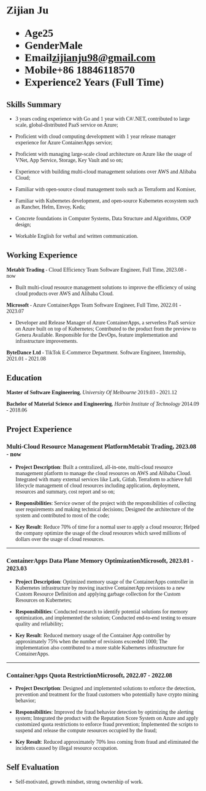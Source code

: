 <h1 style="font-family:Times New Roman, Times, serif">
  <span>Zijian Ju</span>
  <ul>
    <li><span>Age</span>25</li>
    <li><span>Gender</span>Male</li>
    <li><span>Email</span><a href="mailto:zijianju98@gmail.com">zijianju98@gmail.com</a></li>
    <li><span>Mobile</span>+86 18846118570</li>
    <li><span>Experience</span>2 Years (Full Time)</li>
  </ul>
</h1>



<!-- ## <span style="font-family:Times New Roman, Times, serif">Career Objective</span>
- **<span style="font-family:Times New Roman, Times, serif">Software Engineer</span>** -->

## <span style="font-family:Times New Roman, Times, serif">Skills Summary</span>

<span style="font-family:Times New Roman, Times, serif">

- 3 years coding experience with Go and 1 year with C#/.NET, contributed to large scale, global-distributed PaaS service on Azure;

- Proficient with cloud computing development with 1 year release manager experience for Azure ContainerApps service;

- Proficient with managing large-scale cloud architecture on Azure like the usage of VNet, App Service, Storage, Key Vault and so on;

- Experience with building multi-cloud management solutions over AWS and Alibaba Cloud;

- Familiar with open-source cloud management tools such as Terraform and Komiser,

- Familiar with Kubernetes development, and open-source Kubernetes ecosystem such as Rancher, Helm, Envoy, Keda;

- Concrete foundations in Computer Systems, Data Structure and Algorithms, OOP design; 
  
- Workable English for verbal and written communication. 

</span>

## <span style="font-family:Times New Roman, Times, serif">Working Experience</span>

<span style="font-family:Times New Roman, Times, serif"> 


**Metabit Trading** - Cloud Efficiency Team <span class="right">Software Engineer, Full Time, 2023.08 - now&ensp;&ensp;&ensp; </span><br>

- Built multi-cloud resource management solutions to improve the efficiency of using cloud products over AWS and Alibaba Cloud.

</span>

<span style="font-family:Times New Roman, Times, serif"> 


**Microsoft** - Azure ContainerApps Team  <span class="right">Software Engineer, Full Time, 2022.01 - 2023.07</span><br>

- Developer and Release Manager of Azure ContainerApps, a serverless PaaS service on Azure built on top of Kubernetes; Contributed to the product from the preview to Genera Available. Responsible for the DevOps, feature implementation and infrastructure improvements.

</span>

<span style="font-family:Times New Roman, Times, serif"> 

**ByteDance Ltd** - TikTok E-Commerce Department. <span class="right">Software Engineer, Internship, 2021.01 - 2021.08</span><br>

</span>

## <span style="font-family:Times New Roman, Times, serif"> Education</span>

<span style="font-family:Times New Roman, Times, serif">
 
**Master of Software Engineering**, *University Of Melbourne* <span class="right">2019.03 - 2021.12</span><br>

**Bachelor of Material Science and Engineering**, *Harbin Institute of Technology*  <span class="right">2014.09 - 2018.06</span>
 
 </span>

## <span style="font-family:Times New Roman, Times, serif">Project Experience</span>

### <span style="font-family:Times New Roman, Times, serif">Multi-Cloud Resource Management Platform</span><span class="right"><span style="font-family:Times New Roman, Times, serif">Metabit Trading, 2023.08 - now </span></span>

<span style="font-family: Times New Roman, Times, serif">

- **Project Description**: Built a centralized, all-in-one, multi-cloud resource management platform to manage the cloud resources on AWS and Alibaba Cloud. Integrated with many external services like Lark, Gitlab, Terraform to achieve full lifecycle management of cloud resources including application, deployment, resources and summary, cost report and so on;


- **Responsibilities**: Service owner of the project with the responsibilities of collecting user requirements and making technical decisions; Designed the architecture of the system and contributed to most of the code;

- **Key Result**: Reduce 70% of time for a normal user to apply a cloud resource; Helped the company optimize the usage of the cloud resources which saved millions of dollars over the usage of cloud resources.

</span>

--- 

### <span style="font-family:Times New Roman, Times, serif"> ContainerApps Data Plane Memory Optimization</span><span class="right"><span style="font-family:Times New Roman, Times, serif">Microsoft, 2023.01 - 2023.03</span></span>

<span style="font-family: Times New Roman, Times, serif">

- **Project Description**: Optimized memory usage of the ContainerApps controller in Kubernetes infrastructure by moving inactive ContainerApp revisions to a new Custom Resource Definition and applying garbage collection for the Custom Resources on Kubernetes; 

- **Responsibilities**: Conducted research to identify potential solutions for memory optimization, and implemented the solution; Conducted end-to-end testing to ensure quality and reliability; 

- **Key Result**: Reduced memory usage of the Container App controller by approximately 75% when the number of revisions exceeded 1000; The implementation also contributed to a more stable Kubernetes infrastructure for ContainerApps. 

</span>

---

### <span style="font-family:Times New Roman, Times, serif">ContainerApps Quota Restriction</span><span class="right"><span style="font-family:Times New Roman, Times, serif">Microsoft, 2022.07 - 2022.08  </span></span>

<span style="font-family: Times New Roman, Times, serif">

- **Project Description**: Designed and implemented solutions to enforce the detection, prevention and treatment for the fraud customers who potentially have crypto mining behavior; 

- **Responsibilities**: Improved the fraud behavior detection by optimizing the alerting system; Integrated the product with the Reputation Score System on Azure and apply customized quota restrictions to enforce fraud prevention; Implemented the scripts to suspend and release the compute resources occupied by the fraud; 

- **Key Result**: Reduced approximately 70% loss coming from fraud and eliminated the incidents caused by illegal resource occupation. 

</span>


## <span style="font-family:Times New Roman, Times, serif"> Self Evaluation </span>

<span style="font-family:Times New Roman, Times, serif">

- Self-motivated, growth mindset, strong ownership of work.

</span>
